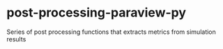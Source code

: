 # post-processing-paraview-py
Series of post processing functions that extracts metrics from simulation results
